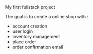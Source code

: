 My first fullstack project

The goal is to create a online shop with :

- account creation
- user login
- inventory management
- place order
- order confirmation email
